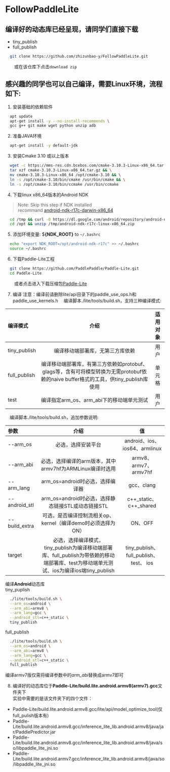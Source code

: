# FollowPaddleLite  
## 编译好的动态库已经呈现，请同学们直接下载
* tiny_publish
* full_publish
```bash
  git clone https://github.com/zhizunbao-y/FollowPaddleLite.git  
```
　　或在该仓库下点击`download zip`
## 感兴趣的同学也可以自己编译，需要Linux环境，流程如下:
 
1. 安装基础的依赖软件
```bash
  apt update
  apt-get install -y --no-install-recommends \
  gcc g++ git make wget python unzip adb
```
2. 准备JAVA环境 
```bash
  apt-get install -y default-jdk
```
3. 安装Cmake 3.10 或以上版本 
```bash
  wget -c https://mms-res.cdn.bcebos.com/cmake-3.10.3-Linux-x86_64.tar.gz && \
  tar xzf cmake-3.10.3-Linux-x86_64.tar.gz && \
  mv cmake-3.10.3-Linux-x86_64 /opt/cmake-3.10 && \  
  ln -s /opt/cmake-3.10/bin/cmake /usr/bin/cmake && \
  ln -s /opt/cmake-3.10/bin/ccmake /usr/bin/ccmake
```
4. 下载linux x86_64版本的Android NDK  
>Note: Skip this step if NDK installed  
>recommand [android-ndk-r17c-darwin-x86_64](https://developer.android.com/ndk/downloads)
```bash
  cd /tmp && curl -O https://dl.google.com/android/repository/android-ndk-r17c-linux-x86_64.zip
  cd /opt && unzip /tmp/android-ndk-r17c-linux-x86_64.zip
```
5. 添加环境变量: $**{NDK_ROOT}** to `~/.bashrc` 
```bash
  echo "export NDK_ROOT=/opt/android-ndk-r17c" >> ~/.bashrc
  source ~/.bashrc
```
6. 下载Paddle-Lite工程
```bash
  git clone https://github.com/PaddlePaddle/Paddle-Lite.git  
  cd Paddle-Lite
```
　　或者点击进入下载压缩包[Paddle-Lite](https://github.com/PaddlePaddle/Paddle-Lite.git)  

7. 编译
    注意：编译前请删除lite/api目录下的paddle_use_ops.h和paddle_use_kernels.h
  　编译脚本./lite/tools/build.sh，支持三种编译模式:

| 编译模式 | 介绍 | 适用对象 |
| :-----| :----: | :----: |
| tiny_publish | 编译移动端部署库，无第三方库依赖 | 用户 |
| full_publish | 编译移动端部署库，有第三方依赖如protobuf、glags等，含有可将模型转换为无需protobuf依赖的naive buffer格式的工具，供tiny_publish库使用 | 单元格 |
| test | 编译指定arm_os、arm_abi下的移动端单元测试 | 用户 |

  　编译脚本./lite/tools/build.sh，追加参数说明:

| 参数 | 介绍 |	值 |
|:-----|:----:|:----:|
|--arm_os|	必选，选择安装平台 |	android、ios、ios64、armlinux |
|--arm_abi|	必选，选择编译的arm版本，其中armv7hf为ARMLinux编译时选用 |	armv8、armv7、armv7hf |
|--arm_lang|	arm_os=android时必选，选择编译器	| gcc、clang |
|--android_stl|	arm_os=android时必选，选择静态链接STL或动态链接STL |	c++\_static、c++\_shared |
|--build_extra| 可选，是否编译控制流相关op、kernel（编译demo时必须选择为ON）|	ON、OFF |
|target|	必选，选择编译模式，tiny_publish为编译移动端部署库、full_publish为带依赖的移动端部署库、test为移动端单元测试、ios为编译ios端tiny_publish| tiny_publish、full_publish、test、 ios |

编译**Android**动态库  
tiny_puplish  
```bash
  ./lite/tools/build.sh \
  --arm_os=android \
  --arm_abi=armv8 \
  --arm_lang=gcc \
  --android_stl=c++_static \
  tiny_publish
 ```
full_publish  
```bash
  ./lite/tools/build.sh \
  --arm_os=android \
  --arm_abi=armv8 \
  --arm_lang=gcc \
  --android_stl=c++_static \
  full_publish
 ```
 编译armv7版仅需将编译参数中的*arm_abi*替换成armv7即可
 
 8. 编译好的动态库位于**Paddle-Lite/build.lite.android.armv8(armv7).gcc**文件夹下  
 实验中需要的是该文件夹下的四个文件：
 * Paddle-Lite/build.lite.android.armv8.gcc/lite/api/model_optimize_tool(仅full_pulish版本有)
 * Paddle-Lite/build.lite.android.armv8.gcc/inference_lite_lib.android.armv8/java/jar/PaddlePredictor.jar
 * Paddle-Lite/build.lite.android.armv8.gcc/inference_lite_lib.android.armv8/java/so/libpaddle_lite_jni.so
 * Paddle-Lite/build.lite.android.armv7.gcc/inference_lite_lib.android.armv8/java/so/libpaddle_lite_jni.so
		
		
		

